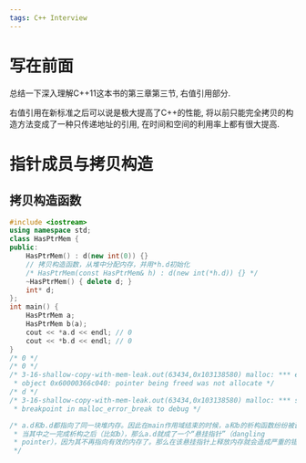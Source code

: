 ```yaml
---
tags: C++ Interview
---
```


# 写在前面

总结一下深入理解C++11这本书的第三章第三节, 右值引用部分. 

右值引用在新标准之后可以说是极大提高了C++的性能, 将以前只能完全拷贝的构造方法变成了一种只传递地址的引用, 在时间和空间的利用率上都有很大提高. 



# 指针成员与拷贝构造

## 拷贝构造函数

```cpp
#include <iostream>
using namespace std;
class HasPtrMem {
public:
    HasPtrMem() : d(new int(0)) {}
    // 拷贝构造函数，从堆中分配内存，并用*h.d初始化
    /* HasPtrMem(const HasPtrMem& h) : d(new int(*h.d)) {} */
    ~HasPtrMem() { delete d; }
    int* d;
};
int main() {
    HasPtrMem a;
    HasPtrMem b(a);
    cout << *a.d << endl; // 0
    cout << *b.d << endl; // 0
}
/* 0 */
/* 0 */
/* 3-16-shallow-copy-with-mem-leak.out(63434,0x103138580) malloc: *** error for
 * object 0x60000366c040: pointer being freed was not allocate */
/* d */
/* 3-16-shallow-copy-with-mem-leak.out(63434,0x103138580) malloc: *** set a
 * breakpoint in malloc_error_break to debug */

/* a.d和b.d都指向了同一块堆内存。因此在main作用域结束的时候，a和b的析构函数纷纷被调用
 * 当其中之一完成析构之后（比如b），那么a.d就成了一个“悬挂指针”（dangling
 * pointer），因为其不再指向有效的内存了。那么在该悬挂指针上释放内存就会造成严重的错误。
 */

```

